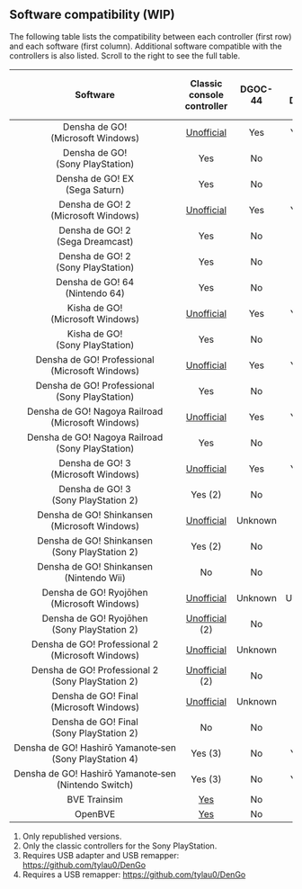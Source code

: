 ## Software compatibility (WIP)

The following table lists the compatibility between each controller (first row) and each software (first column). Additional software compatible with the controllers is also listed. Scroll to the right to see the full table.

| Software                                                                              | Classic console controller                                                            | DGOC-44 | DGC-255<br/>DGOC-44U                                     | DRC-184<br/>DYC-288 | TCPP-20009<br/>TCPP-20012                                | TCPP-20011                                               | TCPP-20014 | TCPP-20017 | OHC-PC01                                                 |
|:-------------------------------------------------------------------------------------:|:-------------------------------------------------------------------------------------:|:-------:|:--------------------------------------------------------:|:-------------------:|:--------------------------------------------------------:|:--------------------------------------------------------:|:----------:|:----------:|:--------------------------------------------------------:|
| Densha&nbsp;de&nbsp;GO!<br/>(Microsoft Windows)                                       | [Unofficial](../adapters#converter-tool-by-autotraintas)                              | Yes     | Yes (1)                                                  | No                  | [Unofficial](../adapters#converter-tool-by-autotraintas) | [Unofficial](../adapters#converter-tool-by-autotraintas) | No         | No         | Yes                                                      |
| Densha&nbsp;de&nbsp;GO!<br/>(Sony PlayStation)                                        | Yes                                                                                   | No      | No                                                       | No                  | No                                                       | No                                                       | No         | No         | No                                                       |
| Densha&nbsp;de&nbsp;GO!&nbsp;EX<br/>(Sega Saturn)                                     | Yes                                                                                   | No      | No                                                       | No                  | No                                                       | No                                                       | No         | No         | No                                                       |
| Densha&nbsp;de&nbsp;GO!&nbsp;2<br/>(Microsoft Windows)                                | [Unofficial](../adapters#converter-tool-by-autotraintas)                              | Yes     | Yes (1)                                                  | No                  | [Unofficial](../adapters#converter-tool-by-autotraintas) | [Unofficial](../adapters#converter-tool-by-autotraintas) | No         | No         | Yes                                                      |
| Densha&nbsp;de&nbsp;GO!&nbsp;2<br/>(Sega Dreamcast)                                   | Yes                                                                                   | No      | No                                                       | No                  | No                                                       | No                                                       | No         | No         | No                                                       |
| Densha&nbsp;de&nbsp;GO!&nbsp;2<br/>(Sony PlayStation)                                 | Yes                                                                                   | No      | No                                                       | No                  | No                                                       | No                                                       | No         | No         | No                                                       |
| Densha&nbsp;de&nbsp;GO!&nbsp;64<br/>(Nintendo 64)                                     | Yes                                                                                   | No      | No                                                       | No                  | No                                                       | No                                                       | No         | No         | No                                                       |
| Kisha&nbsp;de&nbsp;GO!<br/>(Microsoft Windows)                                        | [Unofficial](../adapters#converter-tool-by-autotraintas)                              | Yes     | Yes (1)                                                  | No                  | [Unofficial](../adapters#converter-tool-by-autotraintas) | [Unofficial](../adapters#converter-tool-by-autotraintas) | No         | No         | Yes                                                      |
| Kisha&nbsp;de&nbsp;GO!<br/>(Sony PlayStation)                                         | Yes                                                                                   | No      | No                                                       | No                  | No                                                       | No                                                       | No         | No         | No                                                       |
| Densha&nbsp;de&nbsp;GO!&nbsp;Professional<br/>(Microsoft Windows)                     | [Unofficial](../adapters#converter-tool-by-autotraintas)                              | Yes     | Yes (1)                                                  | No                  | [Unofficial](../adapters#converter-tool-by-autotraintas) | [Unofficial](../adapters#converter-tool-by-autotraintas) | No         | No         | Yes                                                      |
| Densha&nbsp;de&nbsp;GO!&nbsp;Professional<br/>(Sony PlayStation)                      | Yes                                                                                   | No      | No                                                       | No                  | No                                                       | No                                                       | No         | No         | No                                                       |
| Densha&nbsp;de&nbsp;GO!&nbsp;Nagoya&nbsp;Railroad<br/>(Microsoft Windows)             | [Unofficial](../adapters#converter-tool-by-autotraintas)                              | Yes     | Yes (1)                                                  | No                  | [Unofficial](../adapters#converter-tool-by-autotraintas) | [Unofficial](../adapters#converter-tool-by-autotraintas) | No         | No         | Yes                                                      |
| Densha&nbsp;de&nbsp;GO!&nbsp;Nagoya&nbsp;Railroad<br/>(Sony PlayStation)              | Yes                                                                                   | No      | No                                                       | No                  | No                                                       | No                                                       | No         | No         | No                                                       |
| Densha&nbsp;de&nbsp;GO!&nbsp;3<br/>(Microsoft Windows)                                | [Unofficial](../adapters#converter-tool-by-autotraintas)                              | Yes     | Yes (1)                                                  | No                  | [Unofficial](../adapters#converter-tool-by-autotraintas) | [Unofficial](../adapters#converter-tool-by-autotraintas) | No         | No         | Yes                                                      |
| Densha&nbsp;de&nbsp;GO!&nbsp;3<br/>(Sony PlayStation 2)                               | Yes (2)                                                                               | No      | No                                                       | No                  | Yes                                                      | No                                                       | No         | No         | No                                                       |
| Densha&nbsp;de&nbsp;GO!&nbsp;Shinkansen<br/>(Microsoft Windows)                       | [Unofficial](../adapters#converter-tool-by-autotraintas)                              | Unknown | Yes                                                      | No                  | [Unofficial](../adapters#converter-tool-by-autotraintas) | [Unofficial](../adapters#converter-tool-by-autotraintas) | No         | No         | Yes                                                      |
| Densha&nbsp;de&nbsp;GO!&nbsp;Shinkansen<br/>(Sony PlayStation 2)                      | Yes (2)                                                                               | No      | No                                                       | No                  | Yes                                                      | Yes                                                      | No         | No         | No                                                       |
| Densha&nbsp;de&nbsp;GO!&nbsp;Shinkansen<br/>(Nintendo Wii)                            | No                                                                                    | No      | No                                                       | No                  | No                                                       | No                                                       | No         | Yes        | No                                                       |
| Densha&nbsp;de&nbsp;GO!&nbsp;Ryojōhen<br/>(Microsoft Windows)                         | [Unofficial](../adapters#converter-tool-by-autotraintas)                              | Unknown | Unknown                                                  | Yes                 | [Unofficial](../adapters#converter-tool-by-autotraintas) | [Unofficial](../adapters#converter-tool-by-autotraintas) | No         | No         | Yes                                                      |
| Densha&nbsp;de&nbsp;GO!&nbsp;Ryojōhen<br/>(Sony PlayStation 2)                        | [Unofficial](../adapters#playstation-2-cheat-codes-for-playstation-1-controllers) (2) | No      | No                                                       | No                  | Yes                                                      | Yes                                                      | Yes        | No         | No                                                       |
| Densha&nbsp;de&nbsp;GO!&nbsp;Professional&nbsp;2<br/>(Microsoft Windows)              | [Unofficial](../adapters#converter-tool-by-autotraintas)                              | Unknown | Yes                                                      | Yes                 | [Unofficial](../adapters#converter-tool-by-autotraintas) | [Unofficial](../adapters#converter-tool-by-autotraintas) | No         | No         | Yes                                                      |
| Densha&nbsp;de&nbsp;GO!&nbsp;Professional&nbsp;2<br/>(Sony PlayStation 2)             | [Unofficial](../adapters#playstation-2-cheat-codes-for-playstation-1-controllers) (2) | No      | No                                                       | No                  | Yes                                                      | Yes                                                      | Yes        | No         | No                                                       |
| Densha&nbsp;de&nbsp;GO!&nbsp;Final<br/>(Microsoft Windows)                            | [Unofficial](../adapters#converter-tool-by-autotraintas)                              | Unknown | Yes                                                      | Yes                 | [Unofficial](../adapters#converter-tool-by-autotraintas) | [Unofficial](../adapters#converter-tool-by-autotraintas) | No         | No         | Yes                                                      |
| Densha&nbsp;de&nbsp;GO!&nbsp;Final<br/>(Sony PlayStation 2)                           | No                                                                                    | No      | No                                                       | No                  | Yes                                                      | Yes                                                      | Yes        | No         | No                                                       |
| Densha&nbsp;de&nbsp;GO!&nbsp;Hashirō&nbsp;Yamanote&#8209;sen<br/>(Sony PlayStation 4) | Yes (3)                                                                               | No      | Yes (4)                                                  | Untested (4)        | No                                                       | No                                                       | No         | No         | Yes                                                      |
| Densha&nbsp;de&nbsp;GO!&nbsp;Hashirō&nbsp;Yamanote&#8209;sen<br/>(Nintendo Switch)    | Yes (3)                                                                               | No      | Yes (4)                                                  | Untested (4)        | No                                                       | No                                                       | No         | No         | Yes                                                      |
| BVE Trainsim                                                                          | [Yes](../adapters#input-plugins-for-bve-trainsimopenbve)                              | No      | [Yes](../adapters#input-plugins-for-bve-trainsimopenbve) | No                  | No                                                       | No                                                       | No         | No         | [Yes](../adapters#input-plugins-for-bve-trainsimopenbve) |
| OpenBVE                                                                               | [Yes](../adapters#input-plugins-for-bve-trainsimopenbve)                              | No      | [Yes](../adapters#input-plugins-for-bve-trainsimopenbve) | No                  | [Yes](../adapters#input-plugins-for-bve-trainsimopenbve) | [Yes](../adapters#input-plugins-for-bve-trainsimopenbve) | No         | No         | [Yes](../adapters#input-plugins-for-bve-trainsimopenbve) |

1. Only republished versions.
2. Only the classic controllers for the Sony PlayStation.
3. Requires USB adapter and USB remapper: https://github.com/tylau0/DenGo
4. Requires a USB remapper: https://github.com/tylau0/DenGo
